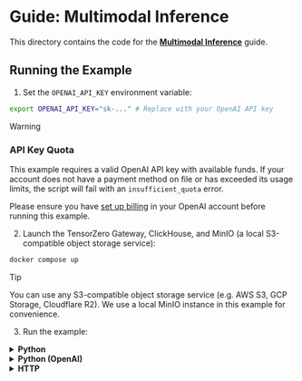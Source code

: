# Guide: Multimodal Inference

This directory contains the code for the **[Multimodal Inference](https://www.tensorzero.com/docs/gateway/guides/multimodal-inference)** guide.

## Running the Example

1. Set the `OPENAI_API_KEY` environment variable:

```bash
export OPENAI_API_KEY="sk-..." # Replace with your OpenAI API key
```

> [!WARNING]
>
> ### API Key Quota
>
> This example requires a valid OpenAI API key with available funds. If your account does not have a payment method on file or has exceeded its usage limits, the script will fail with an `insufficient_quota` error.
>
> Please ensure you have [set up billing](https://platform.openai.com/account/billing/overview) in your OpenAI account before running this example.

2. Launch the TensorZero Gateway, ClickHouse, and MinIO (a local S3-compatible object storage service):

```bash
docker compose up
```

> [!TIP]
>
> You can use any S3-compatible object storage service (e.g. AWS S3, GCP Storage, Cloudflare R2).
> We use a local MinIO instance in this example for convenience.

3. Run the example:

<details>
<summary><b>Python</b></summary>

a. Install the dependencies:

```bash
# We recommend using Python 3.9+ and a virtual environment
pip install -r requirements.txt
```

b. Run the example:

```bash
python main.py
```

</details>

<details>
<summary><b>Python (OpenAI)</b></summary>

a. Install the dependencies:

```bash
# We recommend using Python 3.9+ and a virtual environment
pip install -r requirements.txt
```

b. Run the example:

```bash
python main_openai.py
```

</details>

<details>
<summary><b>HTTP</b></summary>

Run the following commands to make a multimodal inference request to the TensorZero Gateway.
The first image is a remote image of Ferris the crab, and the second image is a one-pixel orange image encoded as a base64 string.

```bash
curl -X POST http://localhost:3000/inference \
  -H "Content-Type: application/json" \
  -d '{
    "model_name": "openai::gpt-4o-mini",
    "input": {
      "messages": [
        {
          "role": "user",
          "content": [
            {
              "type": "text",
              "text": "Do the images share any common features?"
            },
            {
              "type": "file",
              "url": "https://raw.githubusercontent.com/tensorzero/tensorzero/ff3e17bbd3e32f483b027cf81b54404788c90dc1/tensorzero-core/tests/e2e/providers/ferris.png"
            },
            {
              "type": "file",
              "mime_type": "image/png",
              "data": "iVBORw0KGgoAAAANSUhEUgAAAAEAAAABCAYAAAAfFcSJAAAAAXNSR0IArs4c6QAAAA1JREFUGFdj+O/P8B8ABe0CTsv8mHgAAAAASUVORK5CYII="
            }
          ]
        }
      ]
    }
  }'
```

</details>

